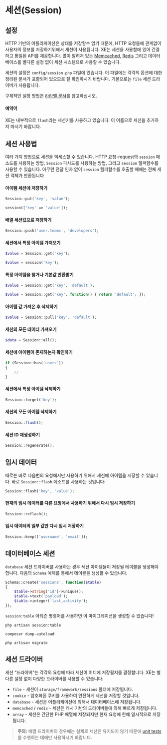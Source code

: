 # 세션(Session)

## 설정

HTTP 기반의 어플리케이션은 상태를 저장할수 없기 때문에, HTTP 요청들에 관계없이 사용자의 정보를 저장하기위해서 세션이 사용됩니다. XE는 세션을 사용함에 있어 간결하고 통일된 API를 제공합니다. 많이 알려져 있는 [Memcached](http://memcached.org), [Redis](http://redis.io) 그리고 데이터베이스를 별다른 설정 없이 세션 시스템으로 사용할 수 있습니다.

세션의 설정은 `config/session.php` 파일에 있습니다. 이 파일에는 각각의 옵션에 대한 정리된 문서가 포함되어 있으므로 잘 확인하시기 바랍니다. 기본으로는 `file` 세션 드라이버가 사용됩니다.

구체적인 설정 방법은 [라라벨 문서](https://laravel.com/docs/5.1/session)를 참고하십시오.

#### 예약어

XE는 내부적으로 `flash`라는 세션키를 사용하고 있습니다. 이 이름으로 세션을 추가하지 마시기 바랍니다.

## 세션 사용법

여러 가지 방법으로 세션을 엑세스할 수 있습니다. HTTP 요청-request의 `session` 메소드를 사용하는 방법, `Session` 파사드를 사용하는 방법, 그리고 `session` 헬퍼함수를 사용할 수 있습니다. 아무런 전달 인자 없이 `session` 헬퍼함수를 호출할 때에는 전체 세션 객체가 반환됩니다


#### 아이템 세션에 저장하기

```php
Session::put('key', 'value');

session(['key' => 'value']);
```

#### 배열 세션값으로 저장하기

```php
Session::push('user.teams', 'developers');
```

#### 세션에서 특정 아이템 가져오기

```php
$value = Session::get('key');

$value = session('key');
```

#### 특정 아이템을 찾거나 기본값 반환받기

```php
$value = Session::get('key', 'default');

$value = Session::get('key', function() { return 'default'; });
```

#### 아이템 값 가져온 후 삭제하기

```php
$value = Session::pull('key', 'default');
```

#### 세션의 모든 데이터 가져오기

```php
$data = Session::all();
```

#### 세션에 아이템이 존재하는지 확인하기

```php
if (Session::has('users'))
{
    //
}
```

#### 세션에서 특정 아이템 삭제하기

```php
Session::forget('key');
```

#### 세션의 모든 아이템 삭제하기

```php
Session::flush();
```

#### 세션 ID 재생성하기

```php
Session::regenerate();
```

## 임시 데이터

때로는 바로 다음번의 요청에서만 사용하기 위해서 세션에 아이템을 저장할 수 있습니다. 바로 `Session::flash` 메소드를 사용하는 것입니다:

```php
Session::flash('key', 'value');
```

#### 현재의 임시 데이터를 다른 요청에서 사용하기 위해서 다시 임시 저장하기

```php
Session::reflash();
```

#### 임시 데이터의 일부 값만 다시 임시 저장하기

```php
Session::keep(['username', 'email']);
```

## 데이터베이스 세션

`database` 세션 드라이버를 사용하는 경우 세션 아이템들이 저장될 테이블을 생성해야 합니다. 다음의 `Schema` 예제를 통해서 테이블을 생성할 수 있습니다.

```php
Schema::create('sessions', function($table)
{
    $table->string('id')->unique();
    $table->text('payload');
    $table->integer('last_activity');
});
```

`session:table` 아티즌 명령어를 사용하면 이 마이그레이션을 생성할 수 있습니다!

```
php artisan session:table

composer dump-autoload

php artisan migrate
```

## 세션 드라이버

세션 “드라이버”는 각각의 요청에 따라 세션이 어디에 저장될지를 결정합니다. XE는 별다른 설정 없이 다양한 드라이버를 사용할 수 있습니다:

- `file` - 세션이 `storage/framework/sessions` 폴더에 저장됩니다.
- `cookie` - 암호화된 쿠키를 사용하여 안전하게 세션을 저장할 것입니다.
- `database` - 세션은 어플리케이션에 의해서 데이터베이스에 저장됩니다.
- `memcached` / `redis` - 세션은 캐시 기반의 드라이버들에 의해 빠르게 저장됩니다.
- `array` - 세션은 간단한 PHP 배열에 저장되지만 현재 요청에 한해 일시적으로 저장됩니다.

> **주의:** 배열 드라이버의 경우에는 실제로 세션은 유지되지 않기 때문에 [unit tests](/docs/5.0/testing)를 수행하는 데에만 사용하시기 바랍니다.
